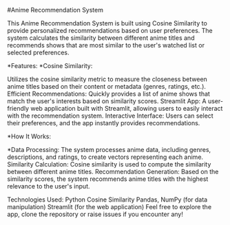 #Anime Recommendation System


This Anime Recommendation System is built using Cosine Similarity to provide personalized recommendations based on user preferences. The system calculates the similarity between different anime titles and recommends shows that are most similar to the user's watched list or selected preferences.

*Features:
*Cosine Similarity: 

Utilizes the cosine similarity metric to measure the closeness between anime titles based on their content or metadata (genres, ratings, etc.).
Efficient Recommendations: Quickly provides a list of anime shows that match the user's interests based on similarity scores.
Streamlit App: A user-friendly web application built with Streamlit, allowing users to easily interact with the recommendation system.
Interactive Interface: Users can select their preferences, and the app instantly provides recommendations.


*How It Works:


*Data Processing: The system processes anime data, including genres, descriptions, and ratings, to create vectors representing each anime.
Similarity Calculation: Cosine similarity is used to compute the similarity between different anime titles.
Recommendation Generation: Based on the similarity scores, the system recommends anime titles with the highest relevance to the user's input.


Technologies Used:
Python
Cosine Similarity
Pandas, NumPy (for data manipulation)
Streamlit (for the web application)
Feel free to explore the app, clone the repository  or raise issues if you encounter any!
